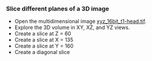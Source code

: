 ### Slice different planes of a 3D image
- Open the multidimensional image [xyz_16bit_t1-head.tif](https://github.com/NEUBIAS/training-resources/raw/master/image_data/xyz_16bit_t1-head.tif).
- Explore the 3D volume in XY, XZ, and YZ views.
- Create a slice at Z = 60
- Create a slice at X = 135
- Create a slice at Y = 160
- Create a diagonal slice 